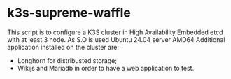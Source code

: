 # k3s-supreme-waffle
This script is to configure a K3S cluster in High Availability Embedded etcd with at least 3 node.
As S.O is used Ubuntu 24.04 server AMD64
Additional application installed on the cluster are:
* Longhorn for distribusted storage;
* Wikijs and Mariadb in order to have a web application to test.
